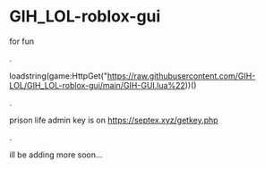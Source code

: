 # GIH_LOL-roblox-gui
for fun

.

loadstring(game:HttpGet("https://raw.githubusercontent.com/GIH-LOL/GIH_LOL-roblox-gui/main/GIH-GUI.lua%22))()

.

prison life admin key is on https://septex.xyz/getkey.php

.


ill be adding more soon...
